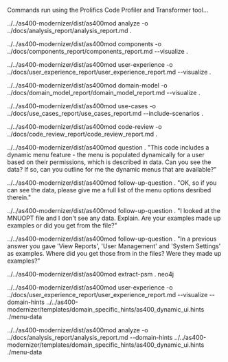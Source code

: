Commands run using the Prolifics Code Profiler and Transformer tool...

../../as400-modernizer/dist/as400mod analyze -o ../docs/analysis_report/analysis_report.md  .

../../as400-modernizer/dist/as400mod components -o ../docs/components_report/components_report.md --visualize  .

../../as400-modernizer/dist/as400mod user-experience -o ../docs/user_experience_report/user_experience_report.md --visualize  .

../../as400-modernizer/dist/as400mod domain-model -o ../docs/domain_model_report/domain_model_report.md --visualize  .

../../as400-modernizer/dist/as400mod use-cases -o ../docs/use_cases_report/use_cases_report.md --include-scenarios  .

../../as400-modernizer/dist/as400mod code-review -o ../docs/code_review_report/code_review_report.md  .

../../as400-modernizer/dist/as400mod question  . "This code includes a dynamic menu feature - the menu is populated dynamically for a user based on their permissions, which is described in data. Can you see the data? If so, can you outline for me the dynamic menus that are available?"

../../as400-modernizer/dist/as400mod follow-up-question  . "OK, so if you can see the data, please give me a full list of the menu options desribed therein."

../../as400-modernizer/dist/as400mod follow-up-question  . "I looked at the MNUOPT file and I don't see any data. Explain. Are your examples made up examples or did you get from the file?"

../../as400-modernizer/dist/as400mod follow-up-question  . "In a previous answer you gave 'View Reports', 'User Management' and 'System Settings' as examples. Where did you get those from in the files? Were they made up examples?"

../../as400-modernizer/dist/as400mod extract-psm  . neo4j

../../as400-modernizer/dist/as400mod user-experience -o ../docs/user_experience_report/user_experience_report.md --visualize --domain-hints ../../as400-modernizer/templates/domain_specific_hints/as400_dynamic_ui.hints ./menu-data

../../as400-modernizer/dist/as400mod analyze -o ../docs/analysis_report/analysis_report.md  --domain-hints ../../as400-modernizer/templates/domain_specific_hints/as400_dynamic_ui.hints ./menu-data